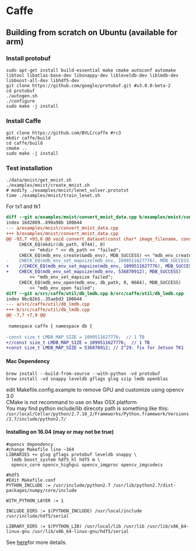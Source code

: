 # Caffe

## Building from scratch on Ubuntu (available for arm)

### Install protobuf
```
sudo apt-get install build-essential make cmake autoconf automake libtool libatlas-base-dev libsnappy-dev libleveldb-dev liblmdb-dev libboost-all-dev libhdf5-dev
git clone https://github.com/google/protobuf.git #v3.0.0-beta-2
cd protobuf
./autogen.sh 
./configure
sudo make -j install
```

### Install Caffe
```
git clone https://github.com/BVLC/caffe #rc3
mkdir caffe/build
cd caffe/build
cmake ..
sudo make -j install
```

### Test installation
```
./data/mnist/get_mnist.sh
./examples/mnist/create_mnist.sh
# modify ./examples/mnist/lenet_solver.prototxt
time ./examples/mnist/train_lenet.sh
```
For tx1 and tk1 
```diff
diff --git a/examples/mnist/convert_mnist_data.cpp b/examples/mnist/convert_mnist_data.cpp
index 16d2809..690a98b 100644
--- a/examples/mnist/convert_mnist_data.cpp
+++ b/examples/mnist/convert_mnist_data.cpp
@@ -93,7 +93,8 @@ void convert_dataset(const char* image_filename, const char* label_filename,
     CHECK_EQ(mkdir(db_path, 0744), 0)
         << "mkdir " << db_path << "failed";
     CHECK_EQ(mdb_env_create(&mdb_env), MDB_SUCCESS) << "mdb_env_create failed";
-    CHECK_EQ(mdb_env_set_mapsize(mdb_env, 1099511627776), MDB_SUCCESS)  // 1TB
+    //CHECK_EQ(mdb_env_set_mapsize(mdb_env, 1099511627776), MDB_SUCCESS)  // 1TB
+    CHECK_EQ(mdb_env_set_mapsize(mdb_env, 536870912), MDB_SUCCESS)
         << "mdb_env_set_mapsize failed";
     CHECK_EQ(mdb_env_open(mdb_env, db_path, 0, 0664), MDB_SUCCESS)
         << "mdb_env_open failed";
diff --git a/src/caffe/util/db_lmdb.cpp b/src/caffe/util/db_lmdb.cpp
index 0bc82b5..35aebd3 100644
--- a/src/caffe/util/db_lmdb.cpp
+++ b/src/caffe/util/db_lmdb.cpp
@@ -7,7 +7,9 @@
 
 namespace caffe { namespace db {
 
-const size_t LMDB_MAP_SIZE = 1099511627776;  // 1 TB
+//const size_t LMDB_MAP_SIZE = 1099511627776;  // 1 TB
+const size_t LMDB_MAP_SIZE = 536870912; // 2^29. fix for Jetson TK1
```

#### Mac Dependency
```
brew install --build-from-source --with-python -vd protobuf
brew install -vd snappy leveldb gflags glog szip lmdb openblas
```
edit Makefile.config.example to remove GPU and customize using opencv 3.0  
CMake is not recommand to use on Max OSX platform  
You may find python include/lib direcoty path is something like this:
`/usr/local/Cellar/python/2.7.10_2/Frameworks/Python.framework/Versions/2.7/include/python2.7/`


#### Installing on 16.04 (may or may not be true)
```
#opencv dependency
#change Makefile line ~164
LIBRARIES += glog gflags protobuf leveldb snappy \
  lmdb boost_system hdf5_hl hdf5 m \
  opencv_core opencv_highgui opencv_imgproc opencv_imgcodecs
```
```
#hdf5
#Edit Makefile.conf
PYTHON_INCLUDE := /usr/include/python2.7 /usr/lib/python2.7/dist-packages/numpy/core/include

WITH_PYTHON_LAYER := 1

INCLUDE_DIRS := $(PYTHON_INCLUDE) /usr/local/include /usr/include/hdf5/serial

LIBRARY_DIRS := $(PYTHON_LIB) /usr/local/lib /usr/lib /usr/lib/x86_64-linux-gnu /usr/lib/x86_64-linux-gnu/hdf5/serial
```
See [here](https://github.com/BVLC/caffe/wiki/Ubuntu-16.04-or-15.10-Installation-Guide)for more details.
